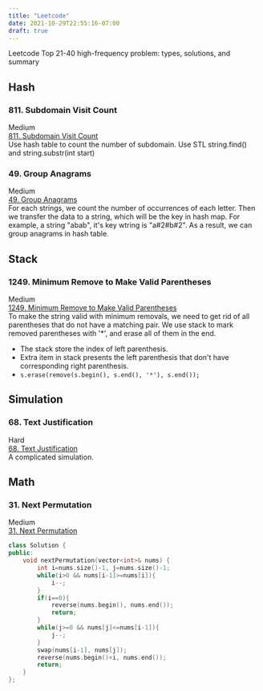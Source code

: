 ```yaml
---
title: "Leetcode"
date: 2021-10-29T22:55:16-07:00
draft: true
---
```

Leetcode Top 21-40 high-frequency problem: types, solutions, and summary
<!--more-->
## Hash
### 811. Subdomain Visit Count
Medium  
[811. Subdomain Visit Count](https://leetcode.com/problems/subdomain-visit-count/)  
Use hash table to count the number of subdomain. Use STL string.find() and string.substr(int start)

### 49. Group Anagrams
Medium  
[49. Group Anagrams](https://leetcode.com/problems/group-anagrams/)  
For each strings, we count the number of occurrences of each letter. Then we transfer the data to a string, which will be the key in hash map. For example, a string "abab", it's key wtring is "a#2#b#2". As a result, we can group anagrams in hash table.

## Stack
### 1249. Minimum Remove to Make Valid Parentheses
Medium  
[1249. Minimum Remove to Make Valid Parentheses](https://leetcode.com/problems/minimum-remove-to-make-valid-parentheses/)  
To make the string valid with minimum removals, we need to get rid of all parentheses that do not have a matching pair. We use stack to mark removed parentheses with '*', and erase all of them in the end. 
*   The stack store the index of left parenthesis.
*   Extra item in stack presents the left parenthesis that don't have corresponding right parenthesis.
*   `s.erase(remove(s.begin(), s.end(), '*'), s.end()); `

## Simulation
### 68. Text Justification
Hard  
[68. Text Justification](https://leetcode.com/problems/text-justification/)  
A complicated simulation.

## Math

### 31. Next Permutation
Medium  
[31. Next Permutation](https://leetcode.com/problems/next-permutation/)  
```C++
class Solution {
public:
    void nextPermutation(vector<int>& nums) {
        int i=nums.size()-1, j=nums.size()-1;
        while(i>0 && nums[i-1]>=nums[i]){
            i--;
        }
        if(i==0){
            reverse(nums.begin(), nums.end());
            return;
        }
        while(j>=0 && nums[j]<=nums[i-1]){
            j--;
        }
        swap(nums[i-1], nums[j]);
        reverse(nums.begin()+i, nums.end());
        return;
    }
};
```

